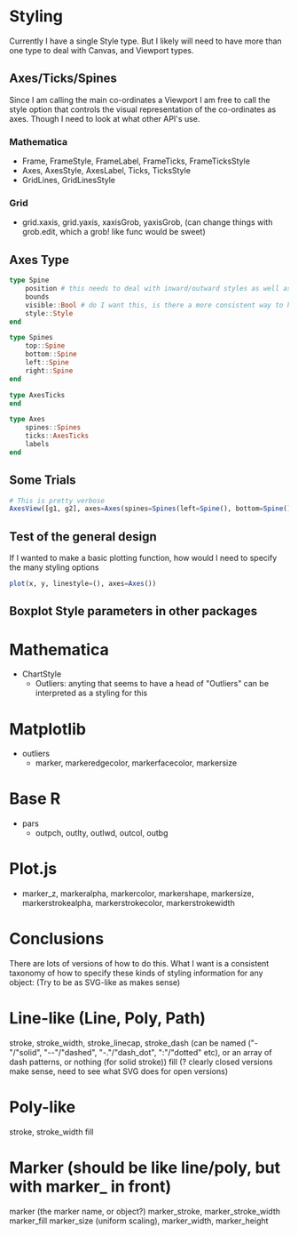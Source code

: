 # Styling
Currently I have a single Style type. But I likely will need to have more than one type to
deal with Canvas, and Viewport types.

## Axes/Ticks/Spines
Since I am calling the main co-ordinates a Viewport I am free to call the style option that
controls the visual representation of the co-ordinates as axes. Though I need to look at
what other API's use.

### Mathematica
* Frame, FrameStyle, FrameLabel, FrameTicks, FrameTicksStyle
* Axes, AxesStyle, AxesLabel, Ticks, TicksStyle
* GridLines, GridLinesStyle

### Grid
* grid.xaxis, grid.yaxis, xaxisGrob, yaxisGrob, (can change things with grob.edit, which a
    grob! like func would be sweet)

## Axes Type
```julia
type Spine
    position # this needs to deal with inward/outward styles as well as special "center", or the different coordinate locations
    bounds
    visible::Bool # do I want this, is there a more consistent way to have this on/off
    style::Style
end

type Spines
    top::Spine
    bottom::Spine
    left::Spine
    right::Spine
end

type AxesTicks
end

type Axes
    spines::Spines
    ticks::AxesTicks
    labels
end
```

## Some Trials
```julia
# This is pretty verbose
AxesView([g1, g2], axes=Axes(spines=Spines(left=Spine(), bottom=Spine())))
```

## Test of the general design
If I wanted to make a basic plotting function, how would I need to specify the many styling
options
```julia
plot(x, y, linestyle=(), axes=Axes())
```

## Boxplot Style parameters in other packages
# Mathematica
- ChartStyle
    - Outliers: anyting that seems to have a head of "Outliers" can be interpreted as a styling for this

# Matplotlib
- outliers
    - marker, markeredgecolor, markerfacecolor, markersize

# Base R
- pars
    - outpch, outlty, outlwd, outcol, outbg

# Plot.js
- marker_z, markeralpha, markercolor, markershape, markersize, markerstrokealpha, markerstrokecolor, markerstrokewidth

# Conclusions
There are lots of versions of how to do this. What I want is a consistent taxonomy of how to specify these kinds
of styling information for any object: (Try to be as SVG-like as makes sense)

# Line-like (Line, Poly, Path)
stroke, stroke_width, stroke_linecap,
stroke_dash (can be named ("-"/"solid", "--"/"dashed", "-."/"dash_dot", ":"/"dotted" etc), or an array of dash patterns, or nothing (for solid stroke))
fill (? clearly closed versions make sense, need to see what SVG does for open versions)

# Poly-like
stroke, stroke_width
fill
# Marker (should be like line/poly, but with marker_ in front)
marker (the marker name, or object?)
marker_stroke, marker_stroke_width
marker_fill
marker_size (uniform scaling), marker_width, marker_height
